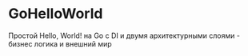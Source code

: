 # GoHelloWorld
Простой Hello, World! на Go с DI и двумя архитектурными слоями - бизнес логика и внешний мир
